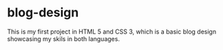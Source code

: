 # blog-design
This is my first project in HTML 5 and CSS 3, which is a basic blog design showcasing my skils in both languages.
